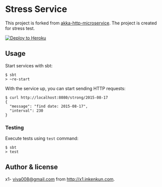 # Stress Service

This project is forked from [akka-http-microservice](https://github.com/theiterators/akka-http-microservice).
The project is created for stress test.

[![Deploy to Heroku](https://www.herokucdn.com/deploy/button.png)](https://heroku.com/deploy)

## Usage

Start services with sbt:

```
$ sbt
> ~re-start
```

With the service up, you can start sending HTTP requests:

```
$ curl http://localhost:8080/strong/2015-08-17
{
  "message": "find date: 2015-08-17",
  "interval": 230
}
```

### Testing

Execute tests using `test` command:

```
$ sbt
> test
```

## Author & license

x1- <viva008@gmail.com> from http://x1.inkenkun.com.